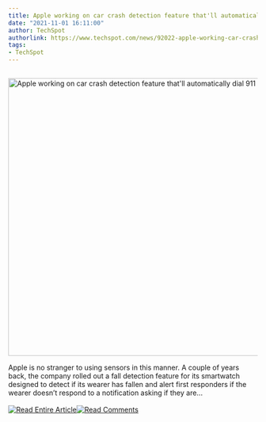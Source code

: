 ```yaml
---
title: Apple working on car crash detection feature that'll automatically dial 911
date: "2021-11-01 16:11:00"
author: TechSpot
authorlink: https://www.techspot.com/news/92022-apple-working-car-crash-detection-feature-thatll-automatically.html
tags:
- TechSpot
---
```

<a href="https://www.techspot.com/news/92022-apple-working-car-crash-detection-feature-thatll-automatically.html" target="_blank"><img src="https://static.techspot.com/images2/news/ts3_thumbs/2021/11/2021-11-01-ts3_thumbs-845.jpg" width="800" height="560" style="padding: 15px 0" title="Apple working on car crash detection feature that'll automatically dial 911" /></a><br />Apple is no stranger to using sensors in this manner. A couple of years back, the company rolled out a fall detection feature for its smartwatch designed to detect if its wearer has fallen and alert first responders if the wearer doesn’t respond to a notification asking if they are...<br /><br /><a href="https://www.techspot.com/news/92022-apple-working-car-crash-detection-feature-thatll-automatically.html"><img src="https://static.techspot.com/images/rss/rss_buttons_01.png" border="0" alt="Read Entire Article" /></a><a href="https://www.techspot.com/news/92022-apple-working-car-crash-detection-feature-thatll-automatically.html#comments"><img src="https://static.techspot.com/images/rss/rss_buttons_02.png" border="0" alt="Read Comments" /></a><br /><br />